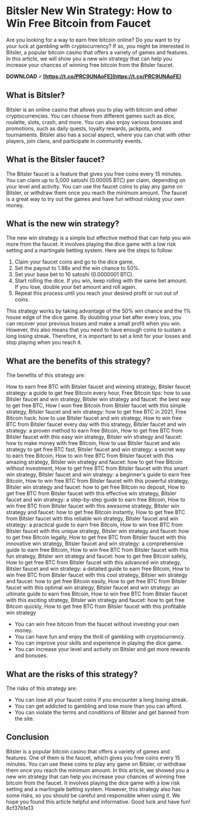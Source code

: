 
 
# Bitsler New Win Strategy: How to Win Free Bitcoin from Faucet
 
Are you looking for a way to earn free bitcoin online? Do you want to try your luck at gambling with cryptocurrency? If so, you might be interested in Bitsler, a popular bitcoin casino that offers a variety of games and features. In this article, we will show you a new win strategy that can help you increase your chances of winning free bitcoin from the Bitsler faucet.
 
**DOWNLOAD 🗸 [https://t.co/PRC9UNAoFE](https://t.co/PRC9UNAoFE)**


 
## What is Bitsler?
 
Bitsler is an online casino that allows you to play with bitcoin and other cryptocurrencies. You can choose from different games such as dice, roulette, slots, crash, and more. You can also enjoy various bonuses and promotions, such as daily quests, loyalty rewards, jackpots, and tournaments. Bitsler also has a social aspect, where you can chat with other players, join clans, and participate in community events.
 
## What is the Bitsler faucet?
 
The Bitsler faucet is a feature that gives you free coins every 15 minutes. You can claim up to 5,000 satoshi (0.00005 BTC) per claim, depending on your level and activity. You can use the faucet coins to play any game on Bitsler, or withdraw them once you reach the minimum amount. The faucet is a great way to try out the games and have fun without risking your own money.
 
## What is the new win strategy?
 
The new win strategy is a simple but effective method that can help you win more from the faucet. It involves playing the dice game with a low risk setting and a martingale betting system. Here are the steps to follow:
 
1. Claim your faucet coins and go to the dice game.
2. Set the payout to 1.98x and the win chance to 50%.
3. Set your base bet to 10 satoshi (0.0000001 BTC).
4. Start rolling the dice. If you win, keep rolling with the same bet amount. If you lose, double your bet amount and roll again.
5. Repeat this process until you reach your desired profit or run out of coins.

This strategy works by taking advantage of the 50% win chance and the 1% house edge of the dice game. By doubling your bet after every loss, you can recover your previous losses and make a small profit when you win. However, this also means that you need to have enough coins to sustain a long losing streak. Therefore, it is important to set a limit for your losses and stop playing when you reach it.
 
## What are the benefits of this strategy?
 
The benefits of this strategy are:
 
How to earn free BTC with Bitsler faucet and winning strategy,  Bitsler faucet strategy: a guide to get free Bitcoin every hour,  Free Bitcoin tips: how to use Bitsler faucet and win strategy,  Bitsler win strategy and faucet: the best way to get free BTC,  How I won free Bitcoin from Bitsler faucet with this simple strategy,  Bitsler faucet and win strategy: how to get free BTC in 2021,  Free Bitcoin hack: how to use Bitsler faucet and win strategy,  How to win free BTC from Bitsler faucet every day with this strategy,  Bitsler faucet and win strategy: a proven method to earn free Bitcoin,  How to get free BTC from Bitsler faucet with this easy win strategy,  Bitsler win strategy and faucet: how to make money with free Bitcoin,  How to use Bitsler faucet and win strategy to get free BTC fast,  Bitsler faucet and win strategy: a secret way to earn free Bitcoin,  How to win free BTC from Bitsler faucet with this amazing strategy,  Bitsler win strategy and faucet: how to get free Bitcoin without investment,  How to get free BTC from Bitsler faucet with this smart win strategy,  Bitsler faucet and win strategy: a beginner's guide to earn free Bitcoin,  How to win free BTC from Bitsler faucet with this powerful strategy,  Bitsler win strategy and faucet: how to get free Bitcoin no deposit,  How to get free BTC from Bitsler faucet with this effective win strategy,  Bitsler faucet and win strategy: a step-by-step guide to earn free Bitcoin,  How to win free BTC from Bitsler faucet with this awesome strategy,  Bitsler win strategy and faucet: how to get free Bitcoin instantly,  How to get free BTC from Bitsler faucet with this reliable win strategy,  Bitsler faucet and win strategy: a practical guide to earn free Bitcoin,  How to win free BTC from Bitsler faucet with this unique strategy,  Bitsler win strategy and faucet: how to get free Bitcoin legally,  How to get free BTC from Bitsler faucet with this innovative win strategy,  Bitsler faucet and win strategy: a comprehensive guide to earn free Bitcoin,  How to win free BTC from Bitsler faucet with this fun strategy,  Bitsler win strategy and faucet: how to get free Bitcoin safely,  How to get free BTC from Bitsler faucet with this advanced win strategy,  Bitsler faucet and win strategy: a detailed guide to earn free Bitcoin,  How to win free BTC from Bitsler faucet with this cool strategy,  Bitsler win strategy and faucet: how to get free Bitcoin easily,  How to get free BTC from Bitsler faucet with this optimal win strategy,  Bitsler faucet and win strategy: an ultimate guide to earn free Bitcoin,  How to win free BTC from Bitsler faucet with this exciting strategy,  Bitsler win strategy and faucet: how to get free Bitcoin quickly,  How to get free BTC from Bitsler faucet with this profitable win strategy

- You can win free bitcoin from the faucet without investing your own money.
- You can have fun and enjoy the thrill of gambling with cryptocurrency.
- You can improve your skills and experience in playing the dice game.
- You can increase your level and activity on Bitsler and get more rewards and bonuses.

## What are the risks of this strategy?
 
The risks of this strategy are:

- You can lose all your faucet coins if you encounter a long losing streak.
- You can get addicted to gambling and lose more than you can afford.
- You can violate the terms and conditions of Bitsler and get banned from the site.

## Conclusion
 
Bitsler is a popular bitcoin casino that offers a variety of games and features. One of them is the faucet, which gives you free coins every 15 minutes. You can use these coins to play any game on Bitsler, or withdraw them once you reach the minimum amount. In this article, we showed you a new win strategy that can help you increase your chances of winning free bitcoin from the faucet. It involves playing the dice game with a low risk setting and a martingale betting system. However, this strategy also has some risks, so you should be careful and responsible when using it. We hope you found this article helpful and informative. Good luck and have fun!
 8cf37b1e13
 
